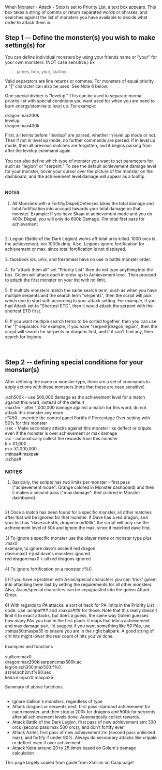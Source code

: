 When Monster - Attack - Stop is set to Priority List, a text box appears.  This box takes a string of comma or return separated words or phrases, and searches against the list of monsters you have available to decide what order to attack them in.

## Step 1 -- Define the monster(s) you wish to make setting(s) for ##

You can define individual monsters by using your friends name or "your" for your own monsters. (NOT case sensitive.) Ex
> james,
> bob,
> your,
> stallion

Valid separators are line returns or commas.  For monsters of equal priority, a "|" character can also be used.  See Note 6 below.

One special divider is "levelup."  This can be used to separate normal priority list with special conditions you want used for when you are need to burn energy/stamina to level up.  For example:

dragon:max200k<br>
levelup<br>
dragon:max400k<br>

First, all terms before "levelup" are parsed, whether in level up mode or not.  Then if not in level up mode, no further commands are parsed.  If in level up mode, then all previous matches are forgotten, and it begins parsing from after the levelup command again.<br>
<br>
You can also define which type of monster you want to set parameters for, such as "legion" or "serpent." To see the default achievement damage level for your monster, hover your cursor over the picture of the monster on the dashboard, and the achievement level damage will appear as a tooltip.<br>
<br>
<h4>NOTES</h4>

1. All Monsters with a Fortify/Dispel/Defenses takes the total damage and total fortification into account towards your total damage on that monster. Example: If you have Skaar in achievement mode and you do 400k Dispel, you will only do 600k Damage. (1m total first pass for achievement<br>
<br>
2. Legion (Battle of the Dark Legion) works off total orcs killed. 1000 orcs is the achievement, not 1000k dmg.  Also, Legions ignore fortification for achievement or max, since total fortification is not displayed.<br>
<br>
3. facebook ids, urlix, and freshmeat have no use in battle monster order.<br>
<br>
4. To "attack them all" set "Priority List" then do not type anything into the box. Golem will attack each in order up to Achievement level. Then proceed to attack the first monster on your list with no limit.<br>
<br>
5. If multiple monsters match the same search term, such as when you have multiple serpents and the search term "serpents", then the script will pick which one to start with according to your attack setting.  For example, if you had Attack set to "Shortest ETD", then it would attack the serpent with the shortest ETD first.<br>
<br>
6. If you want multiple search terms to be sorted together, then you can use the "|" separator.  For example, if you have "serpent|dragon,legion", then the script will search for serpents or dragons first, and if it can't find any, then search for legions.<br>
<br>
<br>
<h2>Step 2 -- defining special conditions for your monster(s)</h2>

After defining the name or monster type, there are a set of commands to apply actions with these monsters (note that these are case sensitive)<br>
<br>
:ach500k - use 500,000 damage as the achievement level for a match against this word, instead of the default<br>
:max1m - after 1,000,000 damage against a match for this word, do not attack this monster any more<br>
:f%50 - override the control panel Fortify if Percentage Over setting with 50% for this monster<br>
:sec - Make secondary attacks against this monster like deflect or cripple even if the monster is over achievement or max damage<br>
:ac - automatically collect the rewards from this monster<br>
k = X1,000<br>
m = X1,000,000<br>
:minpa#:maxpa#<br>
:achpa#<br>

<h3>NOTES</h3>

1) Basically, the scripts has two limits per monster - first pass ("achievement mode": Orange colored in Monster dashboard) and then it makes a second pass ("max damage": Red colored in Monster dashboard).<br>
<br>
2) Once a match has been found for a specific monster, all other matches after that will be ignored for that monster.  If Dave has a red dragon, and your list has "dave:ach50k, dragon:max100k" the script will only use the achievement level of 50k and ignore the max, since it matched dave first.<br>
<br>
3) To ignore a specific monster use the player name or monster type plus :max0<br>
example, to ignore dave's ancient red dragon<br>
dave:max0         <-just dave's monsters ignored<br>
red dragon:max0   <-all red dragons ignored<br>
<br>
4) To ignore fortification on a monster :f%0<br>
<br>
5) If you have a problem with Asian/special characters you can 'trick' golem into attacking them last by setting the requirements for all other monsters.  Also, Asian/special characters can be copy/pasted into the golem Attack Order.<br>
<br>
6) With regards to PA attacks: a sort of hack for PA limits in the Priority List code. Use :achpa### and :maxpa### for those. Note that this really doesn't limit it to exact attacks, but does a guess, the same way Golem guesses how many PAs you had in the first place. It maps that into a achievement and max damage pair. I'd suggest if you want something like 50 PAs, use :minpa50:maxpa55 to ensure you are in the right ballpark. A good string of crit hits might lower the real count of hits you've done.<br>
<br>
Examples and functions<br>
<br>
stallion:max0<br>
dragon:max200k|serpent:max500k:ac<br>
legion:ach300:max500:f%0,<br>
azriel:ach2m:f%90:sec<br>
keira:minpa20:maxpa25<br>

Summary of above functions.<br>
<br>
<ul><li>Ignore stallion's monsters, regardless of type<br>
</li><li>Attack dragons or serpents next, first pass-standard achievement for each monster, and then stop at 200k for dragons and 500k for serpents after all achievement levels done.  Automatically collect rewards.<br>
</li><li>Attack Battle of the Dark Legion, first pass of new achievement amt 300 orcs (second pass max 500 orcs), and don't fortify ever<br>
</li><li>Attack Azriel, first pass of new achievement 2m (second pass unlimited max), and fortify if under 90%.  Always do secondary attacks like cripple or deflect even if over achivement.<br>
</li><li>Attack Keira around 20 to 25 times based on Golem's damage calculation</li></ul>

This page largely copied from guide from Stallion on Caap page!